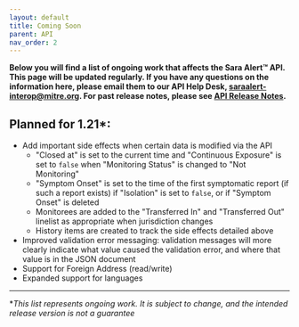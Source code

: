 ```yaml
---
layout: default
title: Coming Soon
parent: API
nav_order: 2
---
```


**Below you will find a list of ongoing work that affects the Sara Alert™ API. This page will be updated regularly. If you have any questions on the information here, please email them to our API Help Desk, saraalert-interop@mitre.org. For past release notes, please see [API Release Notes](api-release-notes).**

## Planned for 1.21\*:

- Add important side effects when certain data is modified via the API
  - "Closed at" is set to the current time and "Continuous Exposure" is set to `false` when "Monitoring Status" is changed to "Not Monitoring"
  - "Symptom Onset" is set to the time of the first symptomatic report (if such a report exists) if "Isolation" is set to `false`, or if "Symptom Onset" is deleted
  - Monitorees are added to the "Transferred In" and "Transferred Out" linelist as appropriate when jurisdiction changes
  - History items are created to track the side effects detailed above
- Improved validation error messaging: validation messages will more clearly indicate what value caused the validation error, and where that value is in the JSON document
- Support for Foreign Address (read/write)
- Expanded support for languages

---

\*_This list represents ongoing work. It is subject to change, and the intended release version is not a guarantee_

